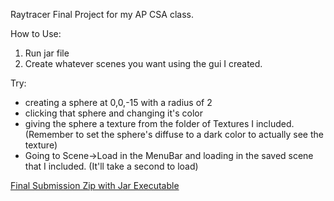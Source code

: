 Raytracer Final Project for my AP CSA class.

How to Use:
1. Run jar file
2. Create whatever scenes you want using the gui I created.

Try:
- creating a sphere at 0,0,-15 with a radius of 2
- clicking that sphere and changing it's color
- giving the sphere a texture from the folder of Textures I included. 
(Remember to set the sphere's diffuse to a dark color to actually see the texture)
- Going to Scene->Load in the MenuBar and loading in the saved scene that I included.
(It'll take a second to load)

[Final Submission Zip with Jar Executable](https://github.com/DwnNyxDev/RayTracer_VandellVatel/releases/tag/FinalSubmission)
